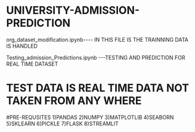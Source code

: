 # UNIVERSITY-ADMISSION-PREDICTION
org_dataset_modification.ipynb---- IN THIS FILE IS THE TRAINNING DATA IS HANDLED

Testing_admission_Predictions.ipynb   ---TESTING AND PREDICTION FOR REAL TIME DATASET 

# TEST DATA IS REAL TIME DATA NOT TAKEN FROM ANY WHERE
#PRE-REQUSITES
1)PANDAS
2)NUMPY
3)MATPLOTLIB
4)SEABORN
5)SKLEARN
6)PICKLE
7)FLASK
8)STREAMLIT
